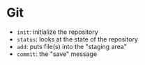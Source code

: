 # Git

- `init`: initialize the repository
- `status`: looks at the state of the repository
- `add`: puts file(s) into the "staging area"
- `commit`: the "save" message